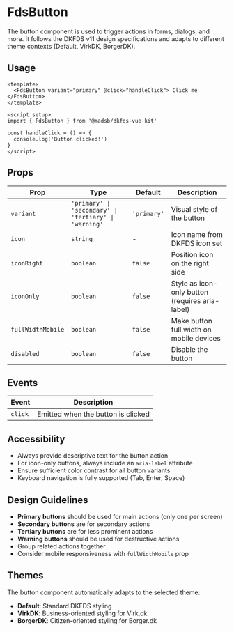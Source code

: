 # FdsButton

The button component is used to trigger actions in forms, dialogs, and more. It follows the DKFDS v11 design specifications and adapts to different theme contexts (Default, VirkDK, BorgerDK).

## Usage

```vue
<template>
  <FdsButton variant="primary" @click="handleClick"> Click me </FdsButton>
</template>

<script setup>
import { FdsButton } from '@madsb/dkfds-vue-kit'

const handleClick = () => {
  console.log('Button clicked!')
}
</script>
```

## Props

| Prop              | Type                                                  | Default     | Description                                     |
| ----------------- | ----------------------------------------------------- | ----------- | ----------------------------------------------- |
| `variant`         | `'primary' \| 'secondary' \| 'tertiary' \| 'warning'` | `'primary'` | Visual style of the button                      |
| `icon`            | `string`                                              | -           | Icon name from DKFDS icon set                   |
| `iconRight`       | `boolean`                                             | `false`     | Position icon on the right side                 |
| `iconOnly`        | `boolean`                                             | `false`     | Style as icon-only button (requires aria-label) |
| `fullWidthMobile` | `boolean`                                             | `false`     | Make button full width on mobile devices        |
| `disabled`        | `boolean`                                             | `false`     | Disable the button                              |

## Events

| Event   | Description                        |
| ------- | ---------------------------------- |
| `click` | Emitted when the button is clicked |

## Accessibility

- Always provide descriptive text for the button action
- For icon-only buttons, always include an `aria-label` attribute
- Ensure sufficient color contrast for all button variants
- Keyboard navigation is fully supported (Tab, Enter, Space)

## Design Guidelines

- **Primary buttons** should be used for main actions (only one per screen)
- **Secondary buttons** are for secondary actions
- **Tertiary buttons** are for less prominent actions
- **Warning buttons** should be used for destructive actions
- Group related actions together
- Consider mobile responsiveness with `fullWidthMobile` prop

## Themes

The button component automatically adapts to the selected theme:

- **Default**: Standard DKFDS styling
- **VirkDK**: Business-oriented styling for Virk.dk
- **BorgerDK**: Citizen-oriented styling for Borger.dk
